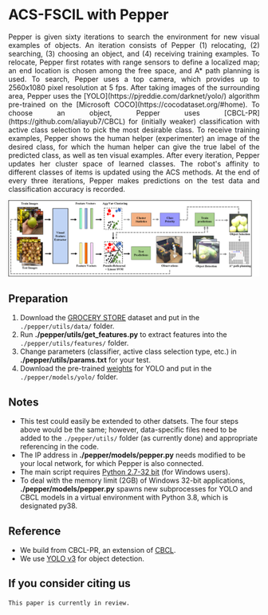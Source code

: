 # ACS-FSCIL with Pepper
<p align="justify">
Pepper is given sixty iterations to search the environment for new visual examples of objects. An iteration consists of Pepper (1) relocating, (2) searching, (3) choosing an object, and (4) receiving training examples. To relocate, Pepper first rotates with range sensors to define a localized map; an end location is chosen among the free space, and A* path planning is used. To search, Pepper uses a top camera, which provides up to 2560x1080 pixel resolution at 5 fps. After taking images of the surrounding area, Pepper uses the [YOLO](https://pjreddie.com/darknet/yolo/) algorithm pre-trained on the [Microsoft COCO](https://cocodataset.org/#home). To choose an object, Pepper uses [CBCL-PR](https://github.com/aliayub7/CBCL) for (initially weaker) classification with active class selection to pick the most desirable class. To receive training examples, Pepper shows the human helper (experimenter) an image of the desired class, for which the human helper can give the true label of the predicted class, as well as ten visual examples. After every iteration, Pepper updates her cluster space of learned classes. The robot's affinity to different classes of items is updated using the ACS methods. At the end of every three iterations, Pepper makes predictions on the test data and classification accuracy is recorded.
</p>

<img src="https://github.com/chrismcclurg/FSCIL-ACS/blob/main/img/pepper_flowchart.png"> 

## Preparation
1. Download the [GROCERY STORE](https://github.com/marcusklasson/GroceryStoreDataset) dataset and put in the `./pepper/utils/data/` folder.
2. Run **./pepper/utils/get_features.py** to extract features into the `./pepper/utils/features/` folder.
3. Change parameters (classifier, active class selection type, etc.) in **./pepper/utils/params.txt** for your test.
4. Download the pre-trained [weights](https://pjreddie.com/media/files/yolov3.weights) for YOLO and put in the `./pepper/models/yolo/` folder.

## Notes
+ This test could easily be extended to other datsets. The four steps above would be the same; however, data-specific files need to be added to the `./pepper/utils/` folder (as currently done) and appropriate referencing in the code. 
+ The IP address in **./pepper/models/pepper.py** needs modified to be your local network, for which Pepper is also connected.
+ The main script requires [Python 2.7-32 bit](https://www.python.org/downloads/) (for Windows users). 
+ To deal with the memory limit (2GB) of Windows 32-bit applications, **./pepper/models/pepper.py** spawns new subprocesses for YOLO and CBCL models in a virtual environment with Python 3.8, which is designated py38.

## Reference
+ We build from CBCL-PR, an extension of [CBCL](https://github.com/aliayub7/CBCL).
+ We use [YOLO v3](https://github.com/arunponnusamy/object-detection-opencv) for object detection.

## If you consider citing us
```
This paper is currently in review. 
```
